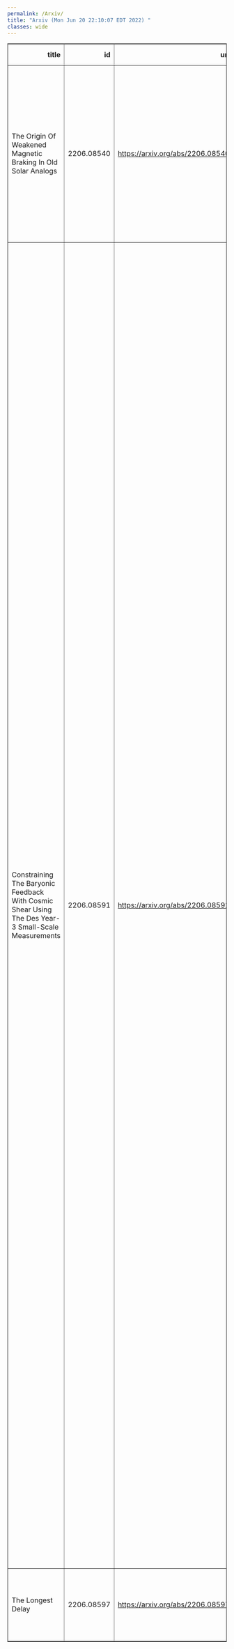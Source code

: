```yaml
---
permalink: /Arxiv/
title: "Arxiv (Mon Jun 20 22:10:07 EDT 2022) "
classes: wide
---
```

<table border="1" class="dataframe">
  <thead>
    <tr style="text-align: right;">
      <th>title</th>
      <th>id</th>
      <th>url</th>
      <th>authors</th>
      <th>Local Authors</th>
    </tr>
  </thead>
  <tbody>
    <tr>
      <td>The Origin Of Weakened Magnetic Braking In Old Solar Analogs</td>
      <td>2206.08540</td>
      <td><a href="https://arxiv.org/abs/2206.08540" target="_blank">https://arxiv.org/abs/2206.08540</a></td>
      <td>Travis S. Metcalfe, Adam J. Finley, Oleg Kochukhov, Victor See, Thomas R. Ayres, Keivan G. Stassun, Jennifer L. Van Saders, Catherine A. Clark, Diego Godoy-Rivera, Ilya V. Ilyin, Marc H. Pinsonneault, Klaus G. Strassmeier, Pascal Petit</td>
      <td>Marc Pinsonneault</td>
    </tr>
    <tr>
      <td>Constraining The Baryonic Feedback With Cosmic Shear Using The Des   Year-3 Small-Scale Measurements</td>
      <td>2206.08591</td>
      <td><a href="https://arxiv.org/abs/2206.08591" target="_blank">https://arxiv.org/abs/2206.08591</a></td>
      <td>A. Chen, G. Aricò, D. Huterer, R. Angulo, N. Weaverdyck, O. Friedrich, L. F. Secco, C. Hernández-Monteagudo, A. Alarcon, O. Alves, A. Amon, F. Andrade-Oliveira, E. Baxter, K. Bechtol, M. R. Becker, G. M. Bernstein, J. Blazek, A. Brandao-Souza, S. L. Bridle, H. Camacho, A. Campos, A. Carnero Rosell, M. Carrasco Kind, R. Cawthon, C. Chang, R. Chen, P. Chintalapati, A. Choi, J. Cordero, M. Crocce, M. E. S. Pereira, C. Davis, J. Derose, E. Di Valentino, H. T. Diehl, S. Dodelson, C. Doux, A. Drlica-Wagner, K. Eckert, T. F. Eifler, F. Elsner, J. Elvin-Poole, S. Everett, X. Fang, A. Ferté, P. Fosalba, M. Gatti, E. Gaztanaga, G. Giannini, D. Gruen, R. A. Gruendl, I. Harrison, W. G. Hartley, K. Herner, K. Hoffmann, H. Huang, E. M. Huff, B. Jain, M. Jarvis, N. Jeffrey, T. Kacprzak, E. Krause, N. Kuropatkin, P. -F. Leget, P. Lemos, A. R. Liddle, N. Maccrann, J. Mccullough, J. Muir, J. Myles, A. Navarro-Alsina, Y. Omori, S. Pandey, Y. Park, A. Porredon, J. Prat, M. Raveri, A. Refregier, R. P. Rollins, A. Roodman, R. Rosenfeld, A. J. Ross, E. S. Rykoff, S. Samuroff, C. Sánchez, J. Sanchez, I. Sevilla-Noarbe, E. Sheldon, T. Shin, A. Troja, M. A. Troxel, I. Tutusaus, T. N. Varga, R. H. Wechsler, B. Yanny, B. Yin, Y. Zhang, J. Zuntz, M. Aguena, J. Annis, D. Bacon, E. Bertin, S. Bocquet, D. Brooks, D. L. Burke, J. Carretero, C. Conselice, M. Costanzi, L. N. Da Costa, J. De Vicente, S. Desai, P. Doel, I. Ferrero, B. Flaugher, J. Frieman, J. García-Bellido, D. W. Gerdes, T. Giannantonio, J. Gschwend, G. Gutierrez, S. R. Hinton, D. L. Hollowood, K. Honscheid, D. J. James, K. Kuehn, O. Lahav, M. March, J. L. Marshall, P. Melchior, F. Menanteau, R. Miquel, J. J. Mohr, R. Morgan, F. Paz-Chinchón, A. Pieres, E. Sanchez, M. Smith, E. Suchyta, M. E. C. Swanson, G. Tarle, D. Thomas, C. To</td>
      <td>Anna Porredon, Ashley Ross, Chun-Hao To, Jack Elvin-Poole, Klaus Honscheid, Michael Rizzo Smith</td>
    </tr>
    <tr>
      <td>The Longest Delay</td>
      <td>2206.08597</td>
      <td><a href="https://arxiv.org/abs/2206.08597" target="_blank">https://arxiv.org/abs/2206.08597</a></td>
      <td>J. A. Muñoz, C. S. Kochanek, J. Fohlmeister, J. Wambsganss, E. Falco, R. Forés-Toribio</td>
      <td>Christopher Kochanek</td>
    </tr>
  </tbody>
</table>